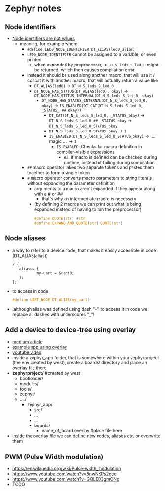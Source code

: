 # Zephyr notes

## Node identifiers
- [Node identifiers are not values](https://docs.zephyrproject.org/latest/guides/dts/api-usage.html#node-identifiers-are-not-values)
  - meaning, for example when:
      - `#define LED0_NODE_IDENTIFIER DT_ALIAS(led0_alias)`
      - `LED0_NODE_IDENTIFIER` cannot be assigned to a variable, or even printed
        - when expanded by preprocessor, `DT_N_S_leds_S_led_0` might be returned, which then causes compilation error
      - instead it should be used along another macro, that will use it / concat it with another macro, that will actually return a value like
        - `DT_ALIAS(led0)` -> `DT_N_S_leds_S_led_0`
        - `DT_NODE_HAS_STATUS(DT_ALIAS(led0), okay)` -> `DT_NODE_HAS_STATUS_INTERNAL(DT_N_S_leds_S_led_0, okay)`
          - `DT_NODE_HAS_STATUS_INTERNAL(DT_N_S_leds_S_led_0, okay)` -> `IS_ENABLED(DT_CAT(DT_N_S_leds_S_led_0, _STATUS_ ## okay))`
            - `DT_CAT(DT_N_S_leds_S_led_0, _STATUS_okay)` -> `DT_N_S_leds_S_led_0 ## _STATUS_okay` -> `DT_N_S_leds_S_led_0_STATUS_okay`
            - `DT_N_S_leds_S_led_0_STATUS_okay` -> `1`
            - `IS_ENABLED(DT_N_S_leds_S_led_0_STATUS_okay)` -> .... magic .... -> `1`
              - `IS_ENABLED`: Checks for macro definition in compiler-visible expressions
                - e.i. if macro is defined can be checked during runtime, instead of failing during compilation
      - `##` macro operator takes two separate tokens and pastes them together to form a single token
      - `#` macro operator converts macro parameters to string literals without expanding the parameter definition
        - arguments to a macro aren't expanded if they appear along with a # or ##
          - that's why an intermediate macro is necessary
        - (by defining 2 macros we can print out what is being expanded instead of having to run the preprocessor)
          ```c
          #define QUOTE(str) #str
          #define EXPAND_AND_QUOTE(str) QUOTE(str)
          ```

## Node aliases
- a way to refer to a device node, that makes it easily accessible in code (DT_ALIAS(alias))
  ```dts
  / {
     aliases {
             my-uart = &uart0;
     };
  };
  ```
- to access in code
  ```c
  #define UART_NODE	DT_ALIAS(my_uart)
  ```
- !although alias was defined using dash "-", to access it in code we replace all dashes with underscores "_"!

## Add a device to device-tree using overlay
- [medium article](https://medium.com/home-wireless/using-a-pwm-device-in-zephyr-7100d089f15c)
- [example app using overlay](https://github.com/zephyrproject-rtos/zephyr/tree/main/samples/bluetooth/hci_spi)
- [youtube video](https://www.youtube.com/watch?v=oOoyRDXzO6g)
- inside a zephyr_app folder, that is somewhere within your zephyrproject (the env created by west), create a boards/ directory and place an overlay file there
- **zephyrproject/** #created by west
  - bootloader/
  - modules/
  - tools/
  - zephyr/
  - ..../
    - zephyr_app/
      - src/
      - ...
      - ...
      - boards/
        - name_of_board.overlay #place file here
- inside the overlay file we can define new nodes, aliases etc. or overwrite them


## PWM (Pulse Width modulation)
- https://en.wikipedia.org/wiki/Pulse-width_modulation
- https://www.youtube.com/watch?v=5nwNKPs2gco
- https://www.youtube.com/watch?v=GQLED3gmONg
- TODO
